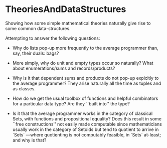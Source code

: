 <h1> TheoriesAndDataStructures </h1>

Showing how some simple mathematical theories naturally give rise to some common data-structures.

Attempting to answer the following questions:

-   Why do lists pop-up more frequently to the average programmer than, say, their duals: bags?

-   More simply, why do unit and empty types occur so naturally? What about enumerations/sums and records/products?

-   Why is it that dependent sums and products do not pop-up expicitly to the average programmer? They arise naturally all the time as tuples and as classes.

-   How do we get the usual toolbox of functions and helpful combinators for a particular data type? Are they \`\`built into'' the type?

-   Is it that the average programmer works in the category of classical Sets,   with functions and propositional equality? Does this result in some \`\`free constructions'' not easily made computable since mathematicians usually work in the category of Setoids but tend to quotient to arrive in \`Sets\` &#x2014;where quotienting is not computably feasible, in \`Sets\` at-least; and why is that?
